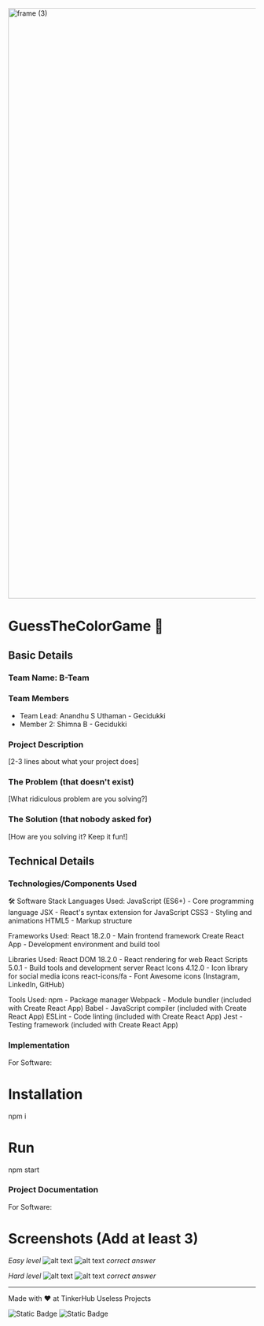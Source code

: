 <img width="3188" height="1202" alt="frame (3)" src="https://github.com/user-attachments/assets/517ad8e9-ad22-457d-9538-a9e62d137cd7" />


# GuessTheColorGame 🎯


## Basic Details
### Team Name: B-Team


### Team Members
- Team Lead: Anandhu S Uthaman - Gecidukki
- Member 2: Shimna B - Gecidukki


### Project Description
[2-3 lines about what your project does]

### The Problem (that doesn't exist)
[What ridiculous problem are you solving?]

### The Solution (that nobody asked for)
[How are you solving it? Keep it fun!]

## Technical Details
### Technologies/Components Used
🛠️ Software Stack
Languages Used:
JavaScript (ES6+) - Core programming language
JSX - React's syntax extension for JavaScript
CSS3 - Styling and animations
HTML5 - Markup structure

Frameworks Used:
React 18.2.0 - Main frontend framework
Create React App - Development environment and build tool

Libraries Used:
React DOM 18.2.0 - React rendering for web
React Scripts 5.0.1 - Build tools and development server
React Icons 4.12.0 - Icon library for social media icons
react-icons/fa - Font Awesome icons (Instagram, LinkedIn, GitHub)

Tools Used:
npm - Package manager
Webpack - Module bundler (included with Create React App)
Babel - JavaScript compiler (included with Create React App)
ESLint - Code linting (included with Create React App)
Jest - Testing framework (included with Create React App)



### Implementation
For Software:
# Installation
npm i 

# Run
npm start

### Project Documentation
For Software:

# Screenshots (Add at least 3)

*Easy level*
![alt text](image.png)
![alt text](image-1.png)
*correct answer*

*Hard level*
![alt text](image-2.png)
![alt text](image-3.png)
*correct answer*



---
Made with ❤️ at TinkerHub Useless Projects 

![Static Badge](https://img.shields.io/badge/TinkerHub-24?color=%23000000&link=https%3A%2F%2Fwww.tinkerhub.org%2F)
![Static Badge](https://img.shields.io/badge/UselessProjects--25-25?link=https%3A%2F%2Fwww.tinkerhub.org%2Fevents%2FQ2Q1TQKX6Q%2FUseless%2520Projects)



